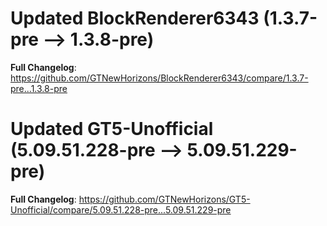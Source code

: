 # Updated BlockRenderer6343 (1.3.7-pre -->  1.3.8-pre)
**Full Changelog**: https://github.com/GTNewHorizons/BlockRenderer6343/compare/1.3.7-pre...1.3.8-pre

# Updated GT5-Unofficial (5.09.51.228-pre -->  5.09.51.229-pre)
**Full Changelog**: https://github.com/GTNewHorizons/GT5-Unofficial/compare/5.09.51.228-pre...5.09.51.229-pre

